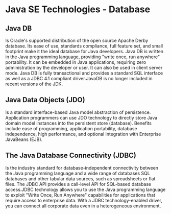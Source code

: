 # Java SE Technologies - Database

## Java DB

Is Oracle's supported distribution of the open source Apache Derby database. Its ease of use, standards compliance, full feature set, and small footprint make it the ideal database for Java developers. Java DB is written in the Java programming language, providing "write once, run anywhere" portability. It can be embedded in Java applications, requiring zero administration by the developer or user. It can also be used in client server mode. Java DB is fully transactional and provides a standard SQL interface as well as a JDBC 4.1 compliant driver.JavaDB is no longer included in recent versions of the JDK.

## Java Data Objects (JDO)

Is a standard interface-based Java model abstraction of persistence. Application programmers can use JDO technology to directly store Java domain model instances into the persistent store (database). Benefits include ease of programming, application portability, database independence, high performance, and optional integration with Enterprise JavaBeans (EJB). 

## The Java Database Connectivity (JDBC)

Is the industry standard for database-independent connectivity between the Java programming language and a wide range of databases SQL databases and other tabular data sources, such as spreadsheets or flat files. The JDBC API provides a call-level API for SQL-based database access.JDBC technology allows you to use the Java programming language to exploit "Write Once, Run Anywhere" capabilities for applications that require access to enterprise data. With a JDBC technology-enabled driver, you can connect all corporate data even in a heterogeneous environment.